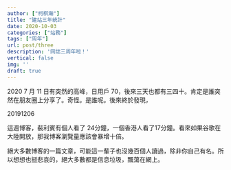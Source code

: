 ```yaml
---
author: ["柯棋瀚"]
title: "建站三年統計"
date: 2020-10-03
categories: ["站務"]
tags: ["周年"]
url: post/three
description: '网誌三周年啦！'
vertical: false
img: ''
draft: true
---
```


2020
7 月 11 日有突然的高峰，日用戶 70，後來三天也都有三四十。肯定是誰突然在朋友圈上分享了。奇怪。是誰呢。後來終於發現，


20191206

這週博客，裴利賓有個人看了 24分鐘，一個香港人看了17分鐘。看來如果谷歌在大陸開放，那我博客瀏覽量應該會暴增十倍。

絕大多數博客的一篇文章，可能這一輩子也沒幾百個人讀過，除非你自己有名。所以想想也挺悲哀的，絕大多數都是信息垃圾，飄蕩在網上。
